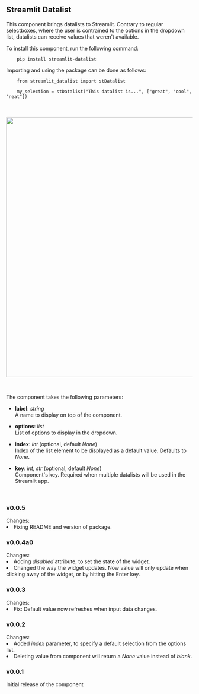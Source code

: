 <h2> Streamlit Datalist </h2>

This component brings datalists to Streamlit. Contrary to regular selectboxes, where the user is contrained to the options in the dropdown list, datalists can receive values that weren't available.

To install this component, run the following command:

        pip install streamlit-datalist

Importing and using the package can be done as follows:
  
        from streamlit_datalist import stDatalist
        
        my_selection = stDatalist("This datalist is...", ["great", "cool", "neat"])

<br><br>
<img src="https://user-images.githubusercontent.com/108201791/200101163-b91ed217-d60a-4695-a5e1-a198cf2c857c.gif" style="width:50em">

<br>

The component takes the following parameters:
- <b>label</b>: <i>string</i><br>
A name to display on top of the component.

- <b>options</b>: <i>list</i><br>
List of options to display in the dropdown.

- <b>index</b>: <i>int</i> (optional, default <i>None</i>)<br>
Index of the list element to be displayed as a default value. Defaults to <i>None</i>.

- <b>key</b>: <i>int, str</i> (optional, default <i>None</i>)<br>
Component's key. Required when multiple datalists will be used in the Streamlit app. 

<br>

<h3>v0.0.5</h3>
Changes:
<li>Fixing README and version of package.

<h3>v0.0.4a0</h3>
Changes:
<li>Adding <i>disabled</i> attribute, to set the state of the widget.
<li>Changed the way the widget updates. Now value will only update when clicking away of the widget, or by hitting the Enter key.

<h3>v0.0.3</h3>
Changes:
<li>Fix: Default value now refreshes when input data changes.

<h3>v0.0.2</h3>
Changes:
<li>Added <i>index</i> parameter, to specify a default selection from the options list.
<li>Deleting value from component will return a <i>None</i> value instead of <i>blank</i>.

<h3>v0.0.1</h3>
Initial release of the component








